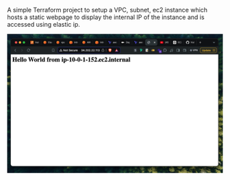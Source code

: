 A simple Terraform project to setup a VPC, subnet, ec2 instance which hosts a static webpage to display the internal IP of the instance and is accessed using elastic ip.

![Webpage Image](webpage.png)